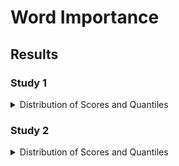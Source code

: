 # Word Importance

## Results

### Study 1

<details>
  <summary>Distribution of Scores and Quantiles</summary>

#### Dominance

Self vs. Judges

<img src="https://github.com/Querela/Language-of-Power/blob/main/word-importance/figures_study1/distribution/quant-dominance.png?raw=true" width="200">
<img src="https://github.com/Querela/Language-of-Power/blob/main/word-importance/figures_study1/distribution/quant-dominance_f.png?raw=true" width="200">

#### Power

Self vs. Judges

<img src="https://github.com/Querela/Language-of-Power/blob/main/word-importance/figures_study1/distribution/quant-power.png?raw=true" width="200">
<img src="https://github.com/Querela/Language-of-Power/blob/main/word-importance/figures_study1/distribution/quant-power_f.png?raw=true" width="200">

#### Prestige 

Self vs. Judges

<img src="https://github.com/Querela/Language-of-Power/blob/main/word-importance/figures_study1/distribution/quant-prestige.png?raw=true" width="200">
<img src="https://github.com/Querela/Language-of-Power/blob/main/word-importance/figures_study1/distribution/quant-prestige_f.png?raw=true" width="200">

</details>

### Study 2

<details>
  <summary>Distribution of Scores and Quantiles</summary>

#### Dominance

Self vs. Judges

<img src="https://github.com/Querela/Language-of-Power/blob/main/word-importance/figures_study2/distribution/quant-dominance.png?raw=true" width="200">
<img src="https://github.com/Querela/Language-of-Power/blob/main/word-importance/figures_study2/distribution/quant-dominance_f.png?raw=true" width="200">

#### Power

Self vs. Judges

<img src="https://github.com/Querela/Language-of-Power/blob/main/word-importance/figures_study2/distribution/quant-power.png?raw=true" width="200">
<img src="https://github.com/Querela/Language-of-Power/blob/main/word-importance/figures_study2/distribution/quant-power_f.png?raw=true" width="200">

#### Prestige 

Self vs. Judges

<img src="https://github.com/Querela/Language-of-Power/blob/main/word-importance/figures_study2/distribution/quant-prestige.png?raw=true" width="200">
<img src="https://github.com/Querela/Language-of-Power/blob/main/word-importance/figures_study2/distribution/quant-prestige_f.png?raw=true" width="200">

#### Workplace Power 

Self vs. Judges

<img src="https://github.com/Querela/Language-of-Power/blob/main/word-importance/figures_study2/distribution/quant-workplace_power.png?raw=true" width="200">
<img src="https://github.com/Querela/Language-of-Power/blob/main/word-importance/figures_study2/distribution/quant-workplace_power_f.png?raw=true" width="200">

</details>